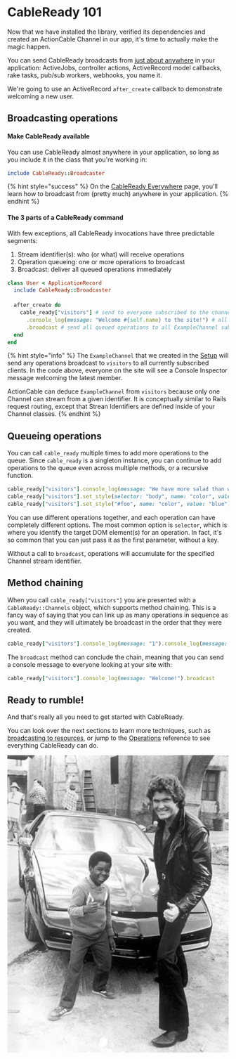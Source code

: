 # CableReady 101

Now that we have installed the library, verified its dependencies and created an ActionCable Channel in our app, it's time to actually make the magic happen.

You can send CableReady broadcasts from [just about anywhere](cableready-everywhere.md) in your application: ActiveJobs, controller actions, ActiveRecord model callbacks, rake tasks, pub/sub workers, webhooks, you name it.

We're going to use an ActiveRecord `after_create` callback to demonstrate welcoming a new user.

## Broadcasting operations

#### Make CableReady available

You can use CableReady almost anywhere in your application, so long as you include it in the class that you're working in:

```ruby
include CableReady::Broadcaster
```

{% hint style="success" %}
On the [CableReady Everywhere](cableready-everywhere.md) page, you'll learn how to broadcast from \(pretty much\) anywhere in your application.
{% endhint %}

#### The 3 parts of a CableReady command

With few exceptions, all CableReady invocations have three predictable segments:

1. Stream identifier\(s\): who \(or what\) will receive operations
2. Operation queueing: one or more operations to broadcast
3. Broadcast: deliver all queued operations immediately

```ruby
class User < ApplicationRecord
  include CableReady::Broadcaster

  after_create do
    cable_ready["visitors"] # send to everyone subscribed to the channel streaming from "visitors"
      .console_log(message: "Welcome #{self.name} to the site!") # all users will see a message appear in their browser's Console Inspector
      .broadcast # send all queued operations to all ExampleChannel subscribers
  end
end
```

{% hint style="info" %}
The `ExampleChannel` that we created in the [Setup](hello-world.md) will send any operations broadcast to `visitors` to all currently subscribed clients. In the code above, everyone on the site will see a Console Inspector message welcoming the latest member.

ActionCable can deduce `ExampleChannel` from `visitors` because only one Channel can stream from a given identifier. It is conceptually similar to Rails request routing, except that Strean Identifiers are defined inside of your Channel classes.
{% endhint %}

## Queueing operations

You can call `cable_ready` multiple times to add more operations to the queue. Since `cable_ready` is a singleton instance, you can continue to add operations to the queue even across multiple methods, or a recursive function.

```ruby
cable_ready["visitors"].console_log(message: "We have more salad than we can eat.")
cable_ready["visitors"].set_style(selector: "body", name: "color", value: "red")
cable_ready["visitors"].set_style("#foo", name: "color", value: "blue")
```

You can use different operations together, and each operation can have completely different options. The most common option is `selector`, which is where you identify the target DOM element\(s\) for an operation. In fact, it's so common that you can just pass it as the first parameter, without a key.

Without a call to `broadcast`, operations will accumulate for the specified Channel stream identifier.

## Method chaining

When you call `cable_ready["visitors"]` you are presented with a `CableReady::Channels` object, which supports method chaining. This is a fancy way of saying that you can link up as many operations in sequence as you want, and they will ultimately be broadcast in the order that they were created.

```ruby
cable_ready["visitors"].console_log(message: "1").console_log(message: "2")
```

The `broadcast` method can conclude the chain, meaning that you can send a console message to everyone looking at your site with:

```ruby
cable_ready["visitors"].console_log(message: "Welcome!").broadcast
```

## Ready to rumble!

And that's really all you need to get started with CableReady.

You can look over the next sections to learn more techniques, such as [broadcasting to resources](broadcasting-to-resources.md#stream_for-and-broadcast_to), or jump to the [Operations](reference/operations/) reference to see everything CableReady can do.

![](.gitbook/assets/hasselhoff.jpg)

